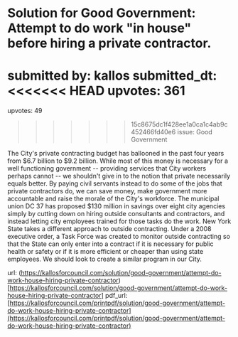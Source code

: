 # Solution for Good Government: Attempt to do work "in house" before hiring a private contractor. #

submitted by: kallos
submitted_dt: 
<<<<<<< HEAD
upvotes: 361
=======
upvotes: 49
>>>>>>> 15c8675dc1f428ee1a0ca1c4ab9c452466fd40e6
issue: Good Government

The City's private contracting budget has ballooned in the past four years from $6.7 billion to $9.2 billion. While most of this money is necessary for a well functioning government -- providing services that City workers perhaps cannot -- we shouldn't give in to the notion that private necessarily equals better. By paying civil servants instead to do some of the jobs that private contractors do, we can save money, make government more accountable and raise the morale of the City's workforce. The municipal union DC 37 has proposed $130 million in savings over eight city agencies simply by cutting down on hiring outside consultants and contractors, and instead letting city employees trained for those tasks do the work. New York State takes a different approach to outside contracting. Under a 2008 executive order, a Task Force was created to monitor outside contracting so that the State can only enter into a contract if it is necessary for public health or safety or if it is more efficient or cheaper than using state employees. We should look to create a similar program in our City.

url: (https://kallosforcouncil.com/solution/good-government/attempt-do-work-house-hiring-private-contractor)[https://kallosforcouncil.com/solution/good-government/attempt-do-work-house-hiring-private-contractor]
pdf_url: [https://kallosforcouncil.com/printpdf/solution/good-government/attempt-do-work-house-hiring-private-contractor](https://kallosforcouncil.com/printpdf/solution/good-government/attempt-do-work-house-hiring-private-contractor)